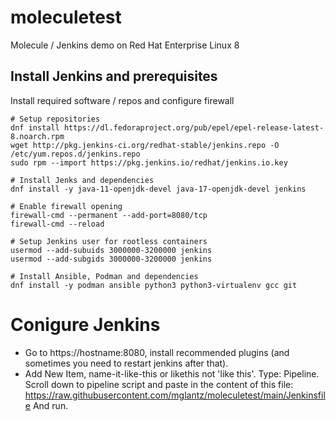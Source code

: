 # moleculetest
Molecule / Jenkins demo on Red Hat Enterprise Linux 8

## Install Jenkins and prerequisites

Install required software / repos and configure firewall
```
# Setup repositories
dnf install https://dl.fedoraproject.org/pub/epel/epel-release-latest-8.noarch.rpm
wget http://pkg.jenkins-ci.org/redhat-stable/jenkins.repo -O /etc/yum.repos.d/jenkins.repo
sudo rpm --import https://pkg.jenkins.io/redhat/jenkins.io.key

# Install Jenks and dependencies
dnf install -y java-11-openjdk-devel java-17-openjdk-devel jenkins

# Enable firewall opening
firewall-cmd --permanent --add-port=8080/tcp
firewall-cmd --reload

# Setup Jenkins user for rootless containers
usermod --add-subuids 3000000-3200000 jenkins
usermod --add-subgids 3000000-3200000 jenkins

# Install Ansible, Podman and dependencies
dnf install -y podman ansible python3 python3-virtualenv gcc git
```

# Conigure Jenkins
* Go to https://hostname:8080, install recommended plugins (and sometimes you need to restart jenkins after that).
* Add New Item, name-it-like-this or likethis not 'like this'. Type: Pipeline.  Scroll down to pipeline script and paste in the content of this file: https://raw.githubusercontent.com/mglantz/moleculetest/main/Jenkinsfile And run.




